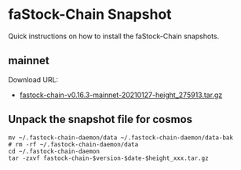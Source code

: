 
# faStock-Chain Snapshot

Quick instructions on how to install the faStock-Chain snapshots.

## mainnet
Download URL: 
  - [fastock-chain-v0.16.3-mainnet-20210127-height_275913.tar.gz](https://ok-public-hk.oss-cn-hongkong.aliyuncs.com/cdn/fastock-chain/snapshot/fastock-chain-v0.16.3-mainnet-20210127-height_275913.tar.gz)

## Unpack the snapshot file for cosmos
```shell
mv ~/.fastock-chain-daemon/data ~/.fastock-chain-daemon/data-bak
# rm -rf ~/.fastock-chain-daemon/data
cd ~/.fastock-chain-daemon 
tar -zxvf fastock-chain-$version-$date-$height_xxx.tar.gz
```
